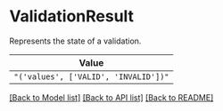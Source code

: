 # ValidationResult

Represents the state of a validation.


| **Value** |
| --------- |
| `"('values', ['VALID', 'INVALID'])"` |


[[Back to Model list]](../../../README.md#models-v1-link) [[Back to API list]](../../../README.md#documentation-for-api-endpoints) [[Back to README]](../../../README.md)
